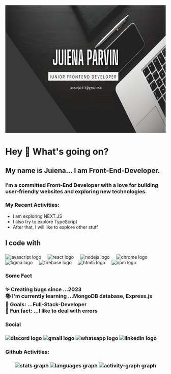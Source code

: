 <div align="center">
  <img width="100%" height="400" src="github-banner.png"  />
</div>

###

<h1 align="left">Hey 👋 What's going on?</h1>

###

<h2 align="left">My name is Juiena... I am  Front-End-Developer.</h2>

###

<h3 align="left">I’m a committed Front-End Developer with a love for building user-friendly websites and exploring new technologies.</h3>

### <p align="left">My Recent Activities:</p> ###
<ul align="left">
  <li>I am exploring NEXT.JS</li>
  <li>I also try to explore TypeScript</li>
  <li>After that, I will like to explore other stuff</li>
</ul>


<h2 align="left">I code with</h2>

###

<div align="left">
  <img src="https://cdn.jsdelivr.net/gh/devicons/devicon/icons/javascript/javascript-original.svg" height="40" alt="javascript logo"  />
  <img width="12" />
  <img src="https://cdn.jsdelivr.net/gh/devicons/devicon/icons/react/react-original.svg" height="40" alt="react logo"  />
  <img width="12" />
  <img src="https://cdn.jsdelivr.net/gh/devicons/devicon/icons/nodejs/nodejs-original.svg" height="40" alt="nodejs logo"  />
  <img width="12" />
  <img src="https://cdn.jsdelivr.net/gh/devicons/devicon/icons/chrome/chrome-original.svg" height="40" alt="chrome logo"  />
  <img width="12" />
  <img src="https://cdn.jsdelivr.net/gh/devicons/devicon/icons/figma/figma-original.svg" height="40" alt="figma logo"  />
  <img width="12" />
  <img src="https://cdn.jsdelivr.net/gh/devicons/devicon/icons/firebase/firebase-plain.svg" height="40" alt="firebase logo"  />
  <img width="12" />
  <img src="https://cdn.jsdelivr.net/gh/devicons/devicon/icons/html5/html5-original.svg" height="40" alt="html5 logo"  />
  <img width="12" />
  <img src="https://cdn.jsdelivr.net/gh/devicons/devicon/icons/npm/npm-original-wordmark.svg" height="40" alt="npm logo"  />
</div>

###
 <h3>Some Fact <h3>
   
<p align="left">✨ Creating bugs since ...2023<br>📚 I'm currently learning ...MongoDB database, Express.js<br>🎯 Goals: ...Full-Stack-Developer<br>🎲 Fun fact: ...I like to deal with errors</p>

###
 <h3>Social <h3>
   
<div align="left">
  <img src="https://raw.githubusercontent.com/maurodesouza/profile-readme-generator/master/src/assets/icons/social/discord/default.svg" width="52" height="40" alt="discord logo"  />
  <img src="https://raw.githubusercontent.com/maurodesouza/profile-readme-generator/master/src/assets/icons/social/gmail/default.svg" width="52" height="40" alt="gmail logo"  />
  <img src="https://raw.githubusercontent.com/maurodesouza/profile-readme-generator/master/src/assets/icons/social/whatsapp/default.svg" width="52" height="40" alt="whatsapp logo"  />
  <img src="https://raw.githubusercontent.com/maurodesouza/profile-readme-generator/master/src/assets/icons/social/linkedin/default.svg" width="52" height="40" alt="linkedin logo"  />
</div>

###
<h3>Github Activities: <h3>
  
<div align="center">
  <img src="https://github-readme-stats.vercel.app/api?username=jui9797&hide_title=false&hide_rank=false&show_icons=true&include_all_commits=true&count_private=true&disable_animations=false&theme=dracula&locale=en&hide_border=false&order=1" height="150" alt="stats graph"  />
  <img src="https://github-readme-stats.vercel.app/api/top-langs?username=jui9797&locale=en&hide_title=false&layout=compact&card_width=320&langs_count=5&theme=dracula&hide_border=false&order=2" height="150" alt="languages graph"  />
  <img src="https://github-readme-activity-graph.vercel.app/graph?username=jui9797&radius=16&theme=react&area=true&order=5" height="300" alt="activity-graph graph"  />
</div>

###
